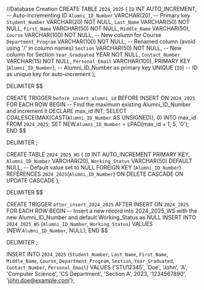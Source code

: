 //Database Creation
CREATE TABLE `2024_2025` (
    `ID` INT AUTO_INCREMENT,                      -- Auto-incrementing ID
    `Alumni_ID_Number` VARCHAR(20),               -- Primary key
    `Student_Number` VARCHAR(20) NOT NULL,
    `Last_Name` VARCHAR(50) NOT NULL,
    `First_Name` VARCHAR(50) NOT NULL,
    `Middle_Name` VARCHAR(50),
    `Course` VARCHAR(100) NOT NULL,               -- New column for Course
    `Department_Program` VARCHAR(100) NOT NULL,   -- Renamed column (avoid using '/' in column names)
    `Section` VARCHAR(50) NOT NULL,               -- New column for Section
    `Year_Graduated` YEAR NOT NULL, 
    `Contact_Number` VARCHAR(15) NOT NULL,
    `Personal_Email` VARCHAR(100),
    PRIMARY KEY (`Alumni_ID_Number`),             -- Alumni_ID_Number as primary key
    UNIQUE (`ID`)                                 -- ID as unique key for auto-increment
);


DELIMITER $$

CREATE TRIGGER `before_insert_alumni_id`
BEFORE INSERT ON `2024_2025`
FOR EACH ROW
BEGIN
  -- Find the maximum existing Alumni_ID_Number and increment it
  DECLARE max_id INT;
  SELECT COALESCE(MAX(CAST(`Alumni_ID_Number` AS UNSIGNED)), 0) INTO max_id FROM `2024_2025`;
  SET NEW.`Alumni_ID_Number` = LPAD(max_id + 1, 5, '0');
END $$

DELIMITER ;


CREATE TABLE `2024_2025_WS` (
    `ID` INT AUTO_INCREMENT PRIMARY KEY,
    `Alumni_ID_Number` VARCHAR(20),
    `Working_Status` VARCHAR(50) DEFAULT NULL,     -- Default value set to NULL
    FOREIGN KEY (`Alumni_ID_Number`) REFERENCES `2024_2025`(`Alumni_ID_Number`) ON DELETE CASCADE ON UPDATE CASCADE
);


DELIMITER $$

CREATE TRIGGER `after_insert_2024_2025`
AFTER INSERT ON `2024_2025`
FOR EACH ROW
BEGIN
    -- Insert a new record into 2024_2025_WS with the new Alumni_ID_Number and default Working_Status as NULL
    INSERT INTO `2024_2025_WS` (`Alumni_ID_Number`, `Working_Status`)
    VALUES (NEW.`Alumni_ID_Number`, NULL);
END $$

DELIMITER ;


INSERT INTO `2024_2025` 
(`Student_Number`, `Last_Name`, `First_Name`, `Middle_Name`, `Course`, `Department_Program`, `Section`, `Year_Graduated`, `Contact_Number`, `Personal_Email`) 
VALUES 
('STU12345', 'Doe', 'John', 'A', 'Computer Science', 'CS Department', 'Section A', 2023, '1234567890', 'john.doe@example.com');
